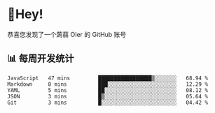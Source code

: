 # 👋Hey!
恭喜您发现了一个蒟蒻 OIer 的 GitHub 账号

## 📊 每周开发统计
<!--START_SECTION:waka-->
```text
JavaScript   47 mins         █████████████████▒░░░░░░░   68.94 % 
Markdown     8 mins          ███░░░░░░░░░░░░░░░░░░░░░░   12.29 % 
YAML         5 mins          ██░░░░░░░░░░░░░░░░░░░░░░░   08.12 % 
JSON         3 mins          █▒░░░░░░░░░░░░░░░░░░░░░░░   05.64 % 
Git          3 mins          █░░░░░░░░░░░░░░░░░░░░░░░░   04.42 % 
```
<!--END_SECTION:waka-->
